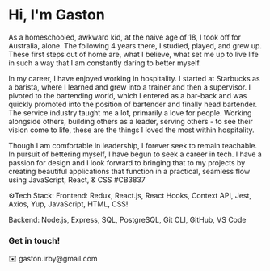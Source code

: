 <h1>Hi, I'm Gaston</h1>
As a homeschooled, awkward kid, at the naive age of 18, I took off for Australia, alone. The following 4 years there, I studied, played, and grew up. These first steps out of home are, what I believe, what set me up to live life in such a way that I am constantly daring to better myself.

In my career, I have enjoyed working in hospitality. I started at Starbucks as a barista, where I learned and grew into a trainer and then a supervisor. I pivoted to the bartending world, which I entered as a bar-back and was quickly promoted into the position of bartender and finally head bartender. The service industry taught me a lot, primarily a love for people. Working alongside others, building others as a leader, serving others - to see their vision come to life, these are the things I loved the most within hospitality.

Though I am comfortable in leadership, I forever seek to remain teachable. In pursuit of bettering myself, I have begun to seek a career in tech. I have a passion for design and I look forward to bringing that to my projects by creating beautiful applications that function in a practical, seamless flow using JavaScript, React, & CSS
#CB3837

⚙️Tech Stack:
Frontend: Redux, React.js, React Hooks, Context API, Jest, Axios, Yup, JavaScript, HTML, CSS!


Backend: Node.js, Express, SQL, PostgreSQL, Git CLI, GitHub, VS Code

<h3>Get in touch!</h3>
✉️ gaston.irby@gmail.com

<!--
**gastonirby/gastonirby** is a ✨ _special_ ✨ repository because its `README.md` (this file) appears on your GitHub profile.

Here are some ideas to get you started:

- 🔭 I’m currently working on ...
- 🌱 I’m currently learning ...
- 👯 I’m looking to collaborate on ...
- 🤔 I’m looking for help with ...
- 💬 Ask me about ...
- 📫 How to reach me: ...
- 😄 Pronouns: ...
- ⚡ Fun fact: ...
-->
